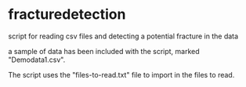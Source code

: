 # fracturedetection
script for reading csv files and detecting a potential fracture in the data

a sample of data has been included with the script, marked "Demodata1.csv". 

The script uses the "files-to-read.txt" file to import in the files to read. 
